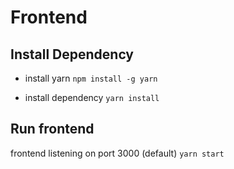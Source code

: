 # Frontend

## Install Dependency
- install yarn
`npm install -g yarn`

- install dependency
`yarn install`

## Run frontend

frontend listening on port 3000 (default)
`yarn start`

